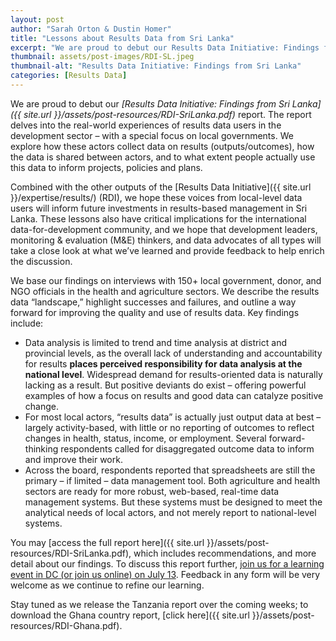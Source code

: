 ```yaml
---
layout: post
author: "Sarah Orton & Dustin Homer"
title: "Lessons about Results Data from Sri Lanka"
excerpt: "We are proud to debut our Results Data Initiative: Findings from Sri Lanka report...."
thumbnail: assets/post-images/RDI-SL.jpeg
thumbnail-alt: "Results Data Initiative: Findings from Sri Lanka"
categories: [Results Data]
---
```


We are proud to debut our *[Results Data Initiative: Findings from Sri Lanka]({{ site.url }}/assets/post-resources/RDI-SriLanka.pdf)* report. The report delves into the real-world experiences of results data users in the development sector – with a special focus on local governments. We explore how these actors collect data on results (outputs/outcomes), how the data is shared between actors, and to what extent people actually use this data to inform projects, policies and plans. 

Combined with the other outputs of the [Results Data Initiative]({{ site.url }}/expertise/results/) (RDI), we hope these voices from local-level data users will inform future investments in results-based management in Sri Lanka. These lessons also have critical implications for the international data-for-development community, and we hope that development leaders, monitoring & evaluation (M&E) thinkers, and data advocates of all types will take a close look at what we’ve learned and provide feedback to help enrich the discussion.  

We base our findings on interviews with 150+ local government, donor, and NGO officials in the health and agriculture sectors. We describe the results data “landscape,” highlight successes and failures, and outline a way forward for improving the quality and use of results data. Key findings include:

- Data analysis is limited to trend and time analysis at district and provincial levels, as the overall lack of understanding and accountability for results **places perceived responsibility for data analysis at the national level**. Widespread demand for results-oriented data is naturally lacking as a result. But positive deviants do exist – offering powerful examples of how a focus on results and good data can catalyze positive change. 
- For most local actors, “results data” is actually just output data at best – largely activity-based, with little or no reporting of outcomes to reflect changes in health, status, income, or employment. Several forward-thinking respondents called for disaggregated outcome data to inform and improve their work. 
- Across the board, respondents reported that spreadsheets are still the primary – if limited – data management tool. Both agriculture and health sectors are ready for more robust, web-based, real-time data management systems. But these systems must be designed to meet the analytical needs of local actors, and not merely report to national-level systems.  

You may [access the full report here]({{ site.url }}/assets/post-resources/RDI-SriLanka.pdf), which includes recommendations, and more detail about our findings. To discuss this report further, [join us for a learning event in DC (or join us online) on July 13](https://www.eventbrite.com/e/whats-next-for-results-data-tickets-26042543950). Feedback in any form will be very welcome as we continue to refine our learning. 

Stay tuned as we release the Tanzania report over the coming weeks; to download the Ghana country report, [click here]({{ site.url }}/assets/post-resources/RDI-Ghana.pdf).
